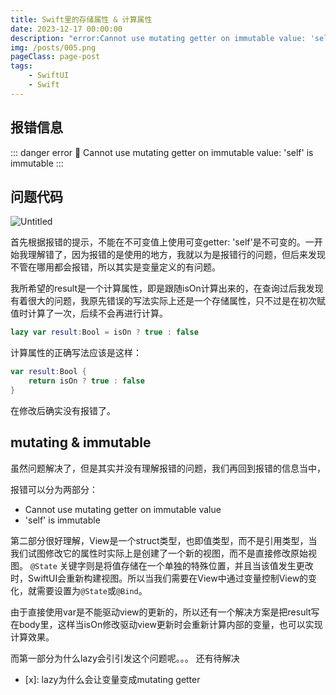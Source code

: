```yaml
---
title: Swift里的存储属性 & 计算属性
date: 2023-12-17 00:00:00
description: "error:Cannot use mutating getter on immutable value: 'self' is immutable"
img: /posts/005.png
pageClass: page-post
tags:
    - SwiftUI
    - Swift
---
```


## 报错信息

::: danger error
🔴 Cannot use mutating getter on immutable value: 'self' is immutable
:::

## 问题代码

![Untitled](/posts/005.png)

首先根据报错的提示，不能在不可变值上使用可变getter: 'self'是不可变的。一开始我理解错了，因为报错的是使用的地方，我就以为是报错行的问题，但后来发现不管在哪用都会报错，所以其实是变量定义的有问题。

我所希望的result是一个计算属性，即是跟随isOn计算出来的，在查询过后我发现有着很大的问题，我原先错误的写法实际上还是一个存储属性，只不过是在初次赋值时计算了一次，后续不会再进行计算。

```swift
lazy var result:Bool = isOn ? true : false
```

计算属性的正确写法应该是这样：

```swift
var result:Bool {
	return isOn ? true : false
}
```

在修改后确实没有报错了。

## mutating & immutable

虽然问题解决了，但是其实并没有理解报错的问题，我们再回到报错的信息当中，

报错可以分为两部分：

- Cannot use mutating getter on immutable value
- 'self' is immutable

第二部分很好理解，View是一个struct类型，也即值类型，而不是引用类型，当我们试图修改它的属性时实际上是创建了一个新的视图，而不是直接修改原始视图。 `@State` 关键字则是将值存储在一个单独的特殊位置，并且当该值发生更改时，SwiftUI会重新构建视图。所以当我们需要在View中通过变量控制View的变化，就需要设置为`@State`或`@Bind`。

由于直接使用var是不能驱动view的更新的，所以还有一个解决方案是把result写在body里，这样当isOn修改驱动view更新时会重新计算内部的变量，也可以实现计算效果。

而第一部分为什么lazy会引引发这个问题呢。。。 还有待解决

- [x]:  lazy为什么会让变量变成mutating getter